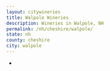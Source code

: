 ```yaml
---
layout: citywineries
title: Walpole Wineries
description: Wineries in Walpole, NH
permalink: /nh/cheshire/walpole/
state: nh
county: cheshire
city: walpole
---
```

-
